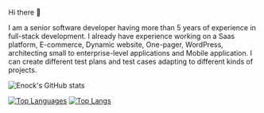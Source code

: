 Hi there 👋

I am a senior software developer having more than 5 years of experience in full-stack development. I already have experience working on a Saas platform, E-commerce, Dynamic website, One-pager, WordPress, architecting small to enterprise-level applications and Mobile application. I can create different test plans and test cases adapting to different kinds of projects.

![Enock's GitHub stats](https://github-readme-stats.vercel.app/api?username=katikuuu&count_private=true&show_icons=true&theme=dark)

[![Top Languages](https://github-readme-stats.vercel.app/api/top-langs/?username=katikuuu&langs_count=8)](https://github.com/katikuuu/github-readme-stats)   [![Top Langs](https://github-readme-stats.vercel.app/api/top-langs/?username=katikuuu&layout=compact)](https://github.com/katikuuu/github-readme-stats)




